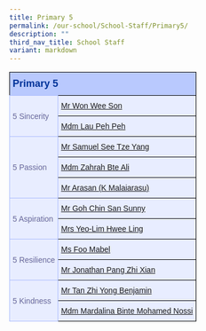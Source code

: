 ```yaml
---
title: Primary 5
permalink: /our-school/School-Staff/Primary5/
description: ""
third_nav_title: School Staff
variant: markdown
---
```

<style type="text/css">
.tg  {border-collapse:collapse;border-color:#aabcfe;border-spacing:0;}
.tg td{background-color:#e8edff;border-color:#aabcfe;border-style:solid;border-width:1px;color:#669;
  font-family:Arial, sans-serif;font-size:14px;overflow:hidden;padding:10px 5px;word-break:normal;}
.tg th{background-color:#b9c9fe;border-color:#aabcfe;border-style:solid;border-width:1px;color:#039;
  font-family:Arial, sans-serif;font-size:14px;font-weight:normal;overflow:hidden;padding:10px 5px;word-break:normal;}
.tg .tg-18eh{border-color:#000000;font-size:18px;font-weight:bold;text-align:center;vertical-align:middle}
.tg .tg-s25z{border-color:#000000;font-size:18px;text-align:left;vertical-align:top}
.tg .tg-73oq{border-color:#000000;text-align:left;vertical-align:top}
</style>

<table class="tg"><tbody>
<tr><th class="tg-s25z" rowspan="1" colspan="2"><b>Primary 5</b></th></tr>
<tr></tr><tr><td rowspan="2" colspan="1">5 Sincerity</td>
<td class="tg-73oq" rowspan="“1”" colspan="“1”"><a href="mailto:won_wee_son@schools.gov.sg" rel="noopener noreferrer nofollow" target="_blank">Mr Won Wee Son</a></td></tr>
<tr><td class="tg-73oq" rowspan="“1”" colspan="“1”"><a href="mailto:lau_peh_peh@schools.gov.sg" rel="noopener noreferrer nofollow" target="_blank">Mdm Lau Peh Peh</a></td></tr>
<tr><td rowspan="3" colspan="1">5 Passion</td>
<td class="tg-73oq" rowspan="“1”" colspan="“1”"><a href="mailto:see_tze-yang_samuel@schools.gov.sg" rel="noopener noreferrer nofollow" target="_blank">Mr Samuel See Tze Yang</a></td></tr>
<tr><td class="tg-73oq" rowspan="“1”" colspan="“1”"><a href="mailto:zahrah_ali@schools.gov.sg" rel="noopener noreferrer nofollow" target="_blank">Mdm Zahrah Bte Ali</a></td></tr>
<tr><td class="tg-73oq" rowspan="“1”" colspan="“1”"><a href="mailto:k_malaiarasu@schools.gov.sg" rel="noopener noreferrer nofollow" target="_blank">Mr Arasan (K Malaiarasu)</a></td></tr>
<tr><td rowspan="2" colspan="1">5 Aspiration</td>
<td class="tg-73oq" rowspan="“1”" colspan="“1”"><a href="mailto:goh_chin_san_sunny@moe.edu.sg" rel="noopener noreferrer nofollow" target="_blank">Mr Goh Chin San Sunny</a></td></tr>
<tr><td class="tg-73oq" rowspan="“1”" colspan="“1”"><a href="mailto:yeo-lim_hwee_ling@schools.gov.sg" rel="noopener noreferrer nofollow" target="_blank">Mrs Yeo-Lim Hwee Ling</a></td></tr>
<tr><td rowspan="2" colspan="1">5 Resilience</td>
<td class="tg-73oq" rowspan="“1”" colspan="“1”"><a href="mailto:foo_mabel@schools.gov.sg" rel="noopener noreferrer nofollow" target="_blank">Ms Foo Mabel</a></td></tr>
<tr><td class="tg-73oq" rowspan="“1”" colspan="“1”"><a href="mailto:Jonathan_Pang_Zhi_Xian@schools.gov.sg" rel="noopener noreferrer nofollow" target="_blank">Mr Jonathan Pang Zhi Xian</a></td></tr>
<tr><td rowspan="2" colspan="1">5 Kindness</td>
<td class="tg-73oq" rowspan="“1”" colspan="“1”"><a href="mailto:Tan_Zhi_Yong_Benjamin@schools.gov.sg" rel="noopener noreferrer nofollow" target="_blank">Mr Tan Zhi Yong Benjamin</a></td></tr>
<tr><td class="tg-73oq" rowspan="“1”" colspan="“1”"><a href="mailto:mardalina_md_nossi@schools.gov.sg" rel="noopener noreferrer nofollow" target="_blank">Mdm Mardalina Binte Mohamed Nossi</a></td></tr>
</tbody></table>
